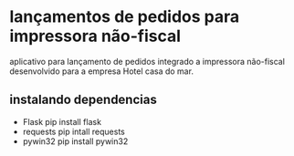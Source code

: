 # lançamentos de pedidos para impressora não-fiscal
aplicativo para lançamento de pedidos integrado a impressora não-fiscal desenvolvido para a empresa Hotel casa do mar.

## instalando dependencias
- Flask
    pip install flask
- requests
    pip intall requests
- pywin32
    pip install pywin32